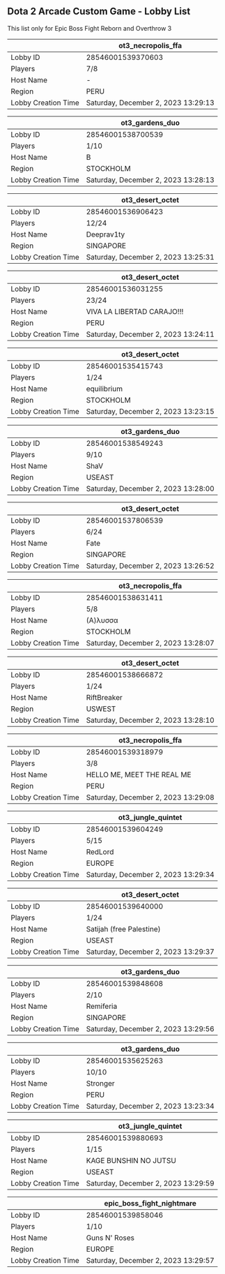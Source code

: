 ## Dota 2 Arcade Custom Game - Lobby List

This list only for Epic Boss Fight Reborn and Overthrow 3

|  | ot3_necropolis_ffa |
| ------ | ------ |
| Lobby ID | 28546001539370603 |
| Players | 7/8 |
| Host Name | - |
| Region | PERU |
| Lobby Creation Time | Saturday, December 2, 2023 13:29:13 |


|  | ot3_gardens_duo |
| ------ | ------ |
| Lobby ID | 28546001538700539 |
| Players | 1/10 |
| Host Name | B |
| Region | STOCKHOLM |
| Lobby Creation Time | Saturday, December 2, 2023 13:28:13 |


|  | ot3_desert_octet |
| ------ | ------ |
| Lobby ID | 28546001536906423 |
| Players | 12/24 |
| Host Name | Deeprav1ty |
| Region | SINGAPORE |
| Lobby Creation Time | Saturday, December 2, 2023 13:25:31 |


|  | ot3_desert_octet |
| ------ | ------ |
| Lobby ID | 28546001536031255 |
| Players | 23/24 |
| Host Name | VIVA LA LIBERTAD CARAJO!!! |
| Region | PERU |
| Lobby Creation Time | Saturday, December 2, 2023 13:24:11 |


|  | ot3_desert_octet |
| ------ | ------ |
| Lobby ID | 28546001535415743 |
| Players | 1/24 |
| Host Name | equilibrium |
| Region | STOCKHOLM |
| Lobby Creation Time | Saturday, December 2, 2023 13:23:15 |


|  | ot3_gardens_duo |
| ------ | ------ |
| Lobby ID | 28546001538549243 |
| Players | 9/10 |
| Host Name | ShaV |
| Region | USEAST |
| Lobby Creation Time | Saturday, December 2, 2023 13:28:00 |


|  | ot3_desert_octet |
| ------ | ------ |
| Lobby ID | 28546001537806539 |
| Players | 6/24 |
| Host Name | Fate |
| Region | SINGAPORE |
| Lobby Creation Time | Saturday, December 2, 2023 13:26:52 |


|  | ot3_necropolis_ffa |
| ------ | ------ |
| Lobby ID | 28546001538631411 |
| Players | 5/8 |
| Host Name | (Α)λυσσα |
| Region | STOCKHOLM |
| Lobby Creation Time | Saturday, December 2, 2023 13:28:07 |


|  | ot3_desert_octet |
| ------ | ------ |
| Lobby ID | 28546001538666872 |
| Players | 1/24 |
| Host Name | RiftBreaker |
| Region | USWEST |
| Lobby Creation Time | Saturday, December 2, 2023 13:28:10 |


|  | ot3_necropolis_ffa |
| ------ | ------ |
| Lobby ID | 28546001539318979 |
| Players | 3/8 |
| Host Name | HELLO ME, MEET THE REAL ME |
| Region | PERU |
| Lobby Creation Time | Saturday, December 2, 2023 13:29:08 |


|  | ot3_jungle_quintet |
| ------ | ------ |
| Lobby ID | 28546001539604249 |
| Players | 5/15 |
| Host Name | RedLord |
| Region | EUROPE |
| Lobby Creation Time | Saturday, December 2, 2023 13:29:34 |


|  | ot3_desert_octet |
| ------ | ------ |
| Lobby ID | 28546001539640000 |
| Players | 1/24 |
| Host Name | Satijah (free Palestine) |
| Region | USEAST |
| Lobby Creation Time | Saturday, December 2, 2023 13:29:37 |


|  | ot3_gardens_duo |
| ------ | ------ |
| Lobby ID | 28546001539848608 |
| Players | 2/10 |
| Host Name | Remiferia |
| Region | SINGAPORE |
| Lobby Creation Time | Saturday, December 2, 2023 13:29:56 |


|  | ot3_gardens_duo |
| ------ | ------ |
| Lobby ID | 28546001535625263 |
| Players | 10/10 |
| Host Name | Stronger |
| Region | PERU |
| Lobby Creation Time | Saturday, December 2, 2023 13:23:34 |


|  | ot3_jungle_quintet |
| ------ | ------ |
| Lobby ID | 28546001539880693 |
| Players | 1/15 |
| Host Name | KAGE BUNSHIN NO JUTSU |
| Region | USEAST |
| Lobby Creation Time | Saturday, December 2, 2023 13:29:59 |


|  | epic_boss_fight_nightmare |
| ------ | ------ |
| Lobby ID | 28546001539858046 |
| Players | 1/10 |
| Host Name | Guns N' Roses |
| Region | EUROPE |
| Lobby Creation Time | Saturday, December 2, 2023 13:29:57 |


